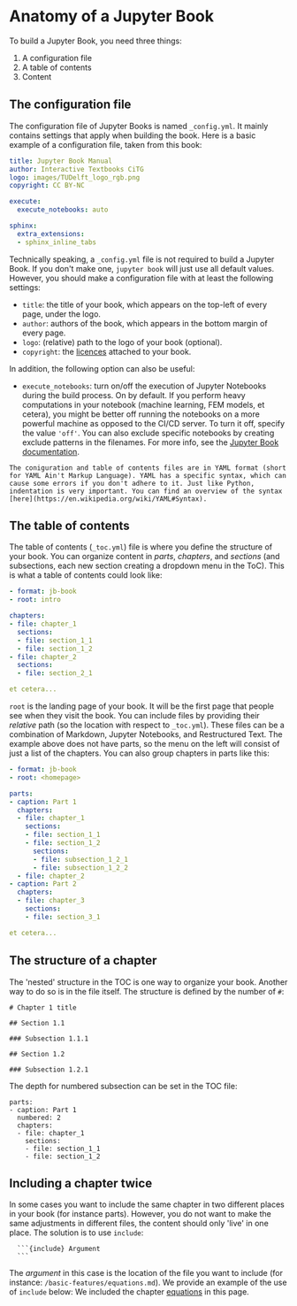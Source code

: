 # Anatomy of a Jupyter Book

To build a Jupyter Book, you need three things:

1. A configuration file
2. A table of contents
3. Content

## The configuration file
The configuration file of Jupyter Books is named `_config.yml`. It mainly contains settings that apply when building the book. Here is a basic example of a configuration file, taken from this book:

```yml
title: Jupyter Book Manual
author: Interactive Textbooks CiTG
logo: images/TUDelft_logo_rgb.png
copyright: CC BY-NC

execute:
  execute_notebooks: auto

sphinx:
  extra_extensions:
  - sphinx_inline_tabs
```

Technically speaking, a `_config.yml` file is not required to build a Jupyter Book. If you don't make one, `jupyter book` will just use all default values. However, you should make a configuration file with at least the following settings:

- `title`: the title of your book, which appears on the top-left of every page, under the logo.
- `author`: authors of the book, which appears in the bottom margin of every page.
- `logo`: (relative) path to the logo of your book (optional).
- `copyright`: the [licences](https://creativecommons.org/share-your-work/cclicenses/) attached to your book.

In addition, the following option can also be useful:

- `execute_notebooks`: turn on/off the execution of Jupyter Notebooks during the build process. On by default. If you perform heavy computations in your notebook (machine learning, FEM models, et cetera), you might be better off running the notebooks on a more powerful machine as opposed to the CI/CD server. To turn it off, specify the value `'off'`. You can also exclude specific notebooks by creating exclude patterns in the filenames. For more info, see the [Jupyter Book documentation](https://jupyterbook.org/en/stable/content/execute.html#exclude-files-from-execution).


```{warning}
The coniguration and table of contents files are in YAML format (short for YAML Ain't Markup Language). YAML has a specific syntax, which can cause some errors if you don't adhere to it. Just like Python, indentation is very important. You can find an overview of the syntax [here](https://en.wikipedia.org/wiki/YAML#Syntax).
```

## The table of contents

The table of contents (`_toc.yml`) file is where you define the structure of your book. You can organize content in *parts*, *chapters*, and *sections* (and subsections, each new section creating a dropdown menu in the ToC). This is what a table of contents could look like:

```yml
- format: jb-book
- root: intro

chapters:
- file: chapter_1
  sections:
  - file: section_1_1
  - file: section_1_2
- file: chapter_2
  sections:
  - file: section_2_1

et cetera...
```

`root` is the landing page of your book. It will be the first page that people see when they visit the book. You can include files by providing their *relative* path (so the location with respect to `_toc.yml`). These files can be a combination of Markdown, Jupyter Notebooks, and Restructured Text. The example above does not have parts, so the menu on the left will consist of just a list of the chapters. You can also group chapters in parts like this:

```yml
- format: jb-book
- root: <homepage>

parts:
- caption: Part 1
  chapters:
  - file: chapter_1
    sections:
    - file: section_1_1
    - file: section_1_2
      sections:
      - file: subsection_1_2_1
      - file: subsection_1_2_2
  - file: chapter_2
- caption: Part 2
  chapters:
  - file: chapter_3
    sections:
    - file: section_3_1

et cetera...
```

## The structure of a chapter
The 'nested' structure in the TOC is one way to organize your book. Another way to do so is in the file itself. The structure is defined by the number of `#`:

```
# Chapter 1 title

## Section 1.1 

### Subsection 1.1.1 

## Section 1.2 

### Subsection 1.2.1
```

The depth for numbered subsection can be set in the TOC file: 

```
parts:
- caption: Part 1
  numbered: 2
  chapters:
  - file: chapter_1
    sections:
    - file: section_1_1
    - file: section_1_2
```

## Including a chapter twice
In some cases you want to include the same chapter in two different places in your book (for instance parts). However, you do not want to make the same adjustments in different files, the content should only 'live' in one place. The solution is to use `include`:

````
  ```{include} Argument
  ```
````

The *argument* in this case is the location of the file you want to include (for instance: `/basic-features/equations.md`). We provide an example of the use of `include` below: We included the chapter [equations](./equations.md) in this page.


```{include} /basic-features/equations.md
```